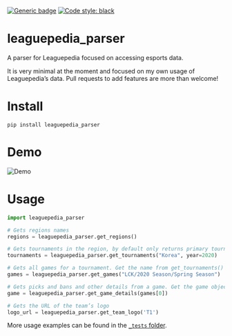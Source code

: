 [![Generic badge](https://img.shields.io/github/workflow/status/mrtolkien/leaguepedia_parser/Python%20application)](https://shields.io/)
[![Code style: black](https://img.shields.io/badge/code%20style-black-000000.svg)](https://github.com/psf/black)

# leaguepedia_parser
A parser for Leaguepedia focused on accessing esports data.

It is very minimal at the moment and focused on my own usage of Leaguepedia’s data. Pull requests to add features are
more than welcome! 

# Install
`pip install leaguepedia_parser`

# Demo
![Demo](https://raw.githubusercontent.com/mrtolkien/leaguepedia_parser/master/leaguepedia_parser_demo.gif)

# Usage
```python
import leaguepedia_parser

# Gets regions names
regions = leaguepedia_parser.get_regions() 

# Gets tournaments in the region, by default only returns primary tournaments
tournaments = leaguepedia_parser.get_tournaments("Korea", year=2020)

# Gets all games for a tournament. Get the name from get_tournaments()
games = leaguepedia_parser.get_games("LCK/2020 Season/Spring Season")

# Gets picks and bans and other details from a game. Get the game object from get_games()
game = leaguepedia_parser.get_game_details(games[0])

# Gets the URL of the team’s logo
logo_url = leaguepedia_parser.get_team_logo('T1')
```

More usage examples can be found in the [`_tests` folder](https://github.com/mrtolkien/leaguepedia_parser/tree/master/leaguepedia_parser/_tests).
